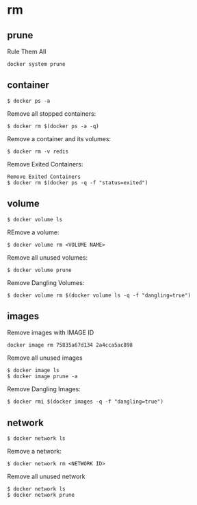 # rm

## prune

Rule Them All

```
docker system prune
```

## container

```
$ docker ps -a
```

Remove all stopped containers:

```
$ docker rm $(docker ps -a -q)
```

Remove a container and its volumes:

```
$ docker rm -v redis
```

Remove Exited Containers:

```
Remove Exited Containers
$ docker rm $(docker ps -q -f "status=exited")
```

## volume

```
$ docker volume ls
```

REmove a volume:

```
$ docker volume rm <VOLUME NAME>
```

Remove all unused volumes:

```
$ docker volume prune
```

Remove Dangling Volumes:

```
$ docker volume rm $(docker volume ls -q -f "dangling=true")
```

## images

Remove images with IMAGE ID

```
docker image rm 75835a67d134 2a4cca5ac898
```

Remove all unused images

```
$ docker image ls
$ docker image prune -a
```

Remove Dangling Images:

```
$ docker rmi $(docker images -q -f "dangling=true")
```

## network

```
$ docker network ls
```

Remove a network:

```
$ docker network rm <NETWORK ID>
```

Remove all unused network

```
$ docker network ls
$ docker network prune
```
